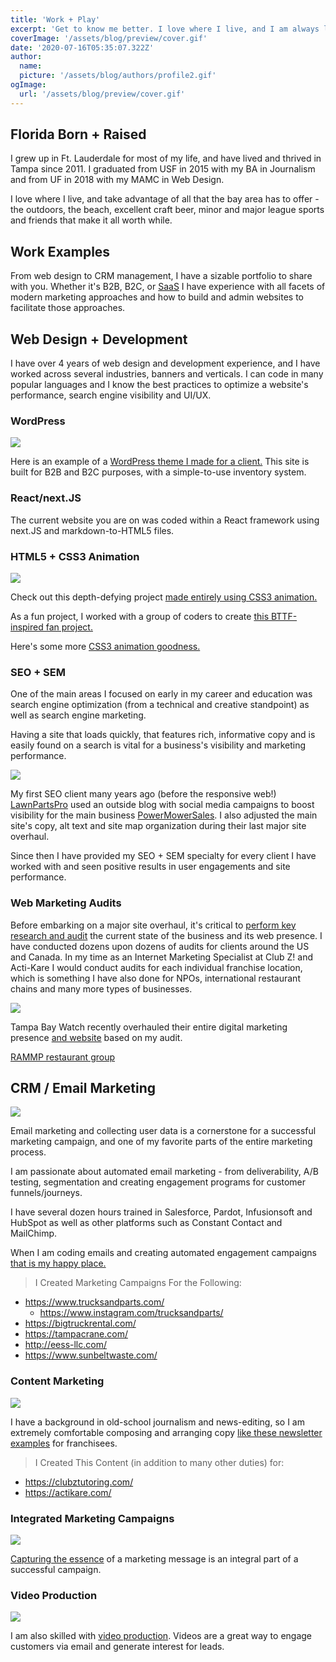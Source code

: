 ```yaml
---
title: 'Work + Play'
excerpt: 'Get to know me better. I love where I live, and I am always looking to share as much as I can about my life with the people around me.'
coverImage: '/assets/blog/preview/cover.gif'
date: '2020-07-16T05:35:07.322Z'
author:
  name:
  picture: '/assets/blog/authors/profile2.gif'
ogImage:
  url: '/assets/blog/preview/cover.gif'
---
```


## Florida Born + Raised

I grew up in Ft. Lauderdale for most of my life, and have lived and thrived in Tampa since 2011. I graduated from USF in 2015 with my BA in Journalism and from UF in 2018 with my MAMC in Web Design.

I love where I live, and take advantage of all that the bay area has to offer - the outdoors, the beach, excellent craft beer, minor and major league sports and friends that make it all worth while.

## Work Examples

From web design to CRM management, I have a sizable portfolio to share with you. Whether it's B2B, B2C, or <a class="hover:underline text-blue-600" href=" https://www.vantagepointsoftware.com/">SaaS</a> I have experience with all facets of modern marketing approaches and how to build and admin websites to facilitate those approaches.

## Web Design + Development

I have over 4 years of web design and development experience, and I have worked across several industries, banners and verticals. I can code in many popular languages and I know the best practices to optimize a website's performance, search engine visibility and UI/UX.

### WordPress

<div class="px-4 py-2 m-2"><img class="m:auto" src="/assets/blog/preview/web-design-tcb.gif" /></div>

Here is an example of a <a class="hover:underline text-blue-600" href="http://ryanjblack.xyz/wp-template/">WordPress theme I made for a client.</a> This site is built for B2B and B2C purposes, with a simple-to-use inventory system.

### React/next.JS

The current website you are on was coded within a React framework using next.JS and markdown-to-HTML5 files.

### HTML5 + CSS3 Animation

<div class="px-4 py-2 m-2"><img class="m:auto" src="/assets/blog/preview/HTML5-CSS3.gif" /></div>

Check out this depth-defying project <a class="hover:underline text-blue-600" href="http://ryanjblack.xyz/p3_black_ryan/">made entirely using CSS3 animation.</a>

As a fun project, I worked with a group of coders to create <a class="hover:underline text-blue-600" href="http://ryanjblack.xyz/outtatime/">this BTTF-inspired fan project.</a>

Here's some more <a class="hover:underline text-blue-600" href="http://ryanjblack.xyz/hw4_black_ryan/">CSS3 animation goodness.</a>

### SEO + SEM

One of the main areas I focused on early in my career and education was search engine optimization (from a technical and creative standpoint) as well as search engine marketing.

Having a site that loads quickly, that features rich, informative copy and is easily found on a search is vital for a business's visibility and marketing performance.

<div class="px-4 py-2 m-2"><img class="m:auto" src="/assets/blog/preview/lawnparts-seo.gif" /></div>

My first SEO client many years ago (before the responsive web!) <a class="hover:underline text-blue-600" href="http://lawnpartspro.com/">LawnPartsPro</a> used an outside blog with social media campaigns to boost visibility for the main business <a class="hover:underline text-blue-600" href="https://powermowersales.com/">PowerMowerSales</a>. I also adjusted the main site's copy, alt text and site map organization during their last major site overhaul.

Since then I have provided my SEO + SEM specialty for every client I have worked with and seen positive results in user engagements and site performance.

### Web Marketing Audits

Before embarking on a major site overhaul, it's critical to <a class="hover:underline text-blue-600" href="http://www.ryanjblack.xyz/TampaBayWatchFinalReport.pdf">perform key research and audit</a> the current state of the business and its web presence. I have conducted dozens upon dozens of audits for clients around the US and Canada. In my time as an Internet Marketing Specialist at Club Z! and Acti-Kare I would conduct audits for each individual franchise location, which is something I have also done for NPOs, international restaurant chains and many more types of businesses.

<div class="px-4 py-2 m-2"><img class="m:auto" src="/assets/blog/preview/audits-rebrands-seo.gif" /></div>

Tampa Bay Watch recently overhauled their entire digital marketing presence <a class="hover:underline text-blue-600" href="https://tampabaywatch.org/">and website</a> based on my audit.

<a class="hover:underline text-blue-600" href="http://www.mrmikesfranchise.ca/about/our-story/">RAMMP restaurant group</a>

## CRM / Email Marketing

<div class="px-4 py-2 m-2"><img class="m:auto" src="/assets/blog/preview/crm-pardot.gif" /></div>

Email marketing and collecting user data is a cornerstone for a successful marketing campaign, and one of my favorite parts of the entire marketing process.

I am passionate about automated email marketing - from deliverability, A/B testing, segmentation and creating engagement programs for customer funnels/journeys.

I have several dozen hours trained in Salesforce, Pardot, Infusionsoft and HubSpot as well as other platforms such as Constant Contact and MailChimp.  

When I am coding emails and creating automated engagement campaigns <a class="hover:underline text-blue-600" href="http://www.ryanjblack.xyz/email-example-folder.zip">that is my happy place.</a>

> I Created Marketing Campaigns For the Following:

- https://www.trucksandparts.com/
  - https://www.instagram.com/trucksandparts/
- https://bigtruckrental.com/
- https://tampacrane.com/
- http://eess-llc.com/
- https://www.sunbeltwaste.com/

### Content Marketing

<div class="px-4 py-2 m-2"><img class="m:auto" src="/assets/blog/preview/content-seo-marketing.gif" /></div>

I have a background in old-school journalism and news-editing, so I am extremely comfortable composing and arranging copy <a class="hover:underline text-blue-600" href="http://www.ryanjblack.xyz/copywriting-email-mktg.zip">like these newsletter examples</a> for franchisees.

> I Created This Content (in addition to many other duties) for:

- https://clubztutoring.com/
- https://actikare.com/

### Integrated Marketing Campaigns

<div class="px-4 py-2 m-2"><img class="m:auto" src="/assets/blog/preview/IMC-mix.gif" /></div>

<a class="hover:underline text-blue-600" href="http://www.ryanjblack.xyz/polaris-imc.zip">Capturing the essence</a> of a marketing message is an integral part of a successful campaign.

### Video Production

<div class="px-4 py-2 m-2"><img class="m:auto" src="/assets/blog/preview/video-ex.png" /></div>

I am also skilled with <a class="hover:underline text-blue-600" href="https://www.youtube.com/channel/UC3tETVtxDkjpSpwOgnMgBZA">video production</a>. Videos are a great way to engage customers via email and generate interest for leads.
